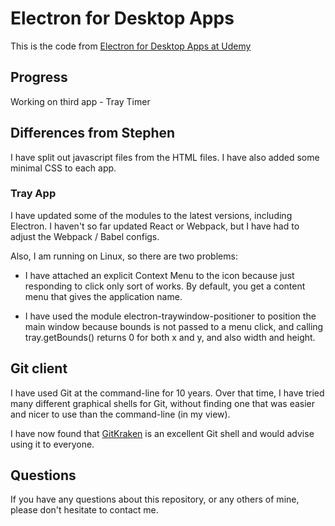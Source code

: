# Electron for Desktop Apps

This is the code from [Electron for Desktop Apps at Udemy](https://www.udemy.com/electron-react-tutorial/learn/v4/content)

## Progress

Working on third app - Tray Timer

## Differences from Stephen

I have split out javascript files from the HTML files. I have also added some minimal
CSS to each app.

### Tray App

I have updated some of the modules to the latest versions, including Electron.
I haven't so far updated React or Webpack, but I have had to adjust the Webpack / Babel 
configs. 

Also, I am running on Linux, so there are two problems:

* I have attached an explicit Context Menu to the icon because just responding to 
click only sort of works. By default, you get a content menu that gives the application 
name.

* I have used the module electron-traywindow-positioner to position the main window
because bounds is not passed to a menu click, and calling tray.getBounds() returns 0
for both x and y, and also width and height. 

## Git client

I have used Git at the command-line for 10 years.
Over that time, I have tried many different graphical shells for Git,
without finding one that was easier and nicer to use than the command-line
(in my view).

I have now found that [GitKraken](https://www.gitkraken.com) is an excellent
Git shell and would advise using it to everyone.

## Questions

If you have any questions about this repository, or any others of mine, please
don't hesitate to contact me.
